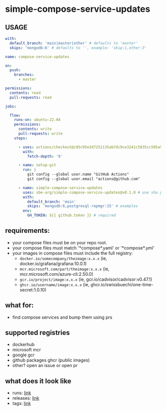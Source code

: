 # simple-compose-service-updates

## USAGE

```yaml
with:
  default_branch: 'main|master|other' # defaults to 'master'
  skips: 'mongodb:6' # defaults to '', example: 'skip:1,other:3'
```

```yaml
name: compose-service-updates

on:
  push:
    branches:
      - master

permissions:
  contents: read
  pull-requests: read

jobs:

  flow:
    runs-on: ubuntu-22.04
    permissions:
      contents: write
      pull-requests: write
    steps:

      - uses: actions/checkout@c85c95e3d7251135ab7dc9ce3241c5835cc595a9 # v3.5.3
        with:
          fetch-depth: '0'

      - name: setup-git
        run: |
          git config --global user.name "GitHub Actions"
          git config --global user.email "actions@github.com"

      - name: simple-compose-service-updates
        uses: sbe-arg/simple-compose-service-updates@v0.1.0 # use sha pinning when possible
        with:
          default_branch: 'main'
          skips: 'mongodb:6,postgresql-repmgr:15' # examples
        env:
          GH_TOKEN: ${{ github.token }} # required
```

## requirements:

- your compose files must be on your repo root.
- your compose files must match '\*compose\*.yaml' or '\*compose\*.yml'
- your images in compose files must include the full registry: 
  - `docker.io/somecompany/theimage:x.x.x` (ie, docker.io/grafana/grafana:10.0.1)
  - `mcr.microsoft.com/part/theimage:x.x.x` (ie, mcr.microsoft.com/azure-cli:2.50.0)
  - `gcr.io/project/image:x.x.x` (ie, gcr.io/cadvisor/cadvisor:v0.47.1)
  - `ghcr.io/username/image:x.x.x` (ie, ghcr.io/swissbuechi/one-time-secret:1.0.10)

## what for:

- find compose services and bump them using prs

## supported registries

- dockerhub
- microsoft mcr
- google gcr
- github packages ghcr (public images)
- other? open an issue or open pr

## what does it look like

- runs: [link](https://github.com/sbe-arg/simple-compose-service-updates/actions/workflows/simple.yml)
- releases: [link](https://github.com/sbe-arg/simple-compose-service-updates/releases)
- tags: [link](https://github.com/sbe-arg/simple-compose-service-updates/tags)
